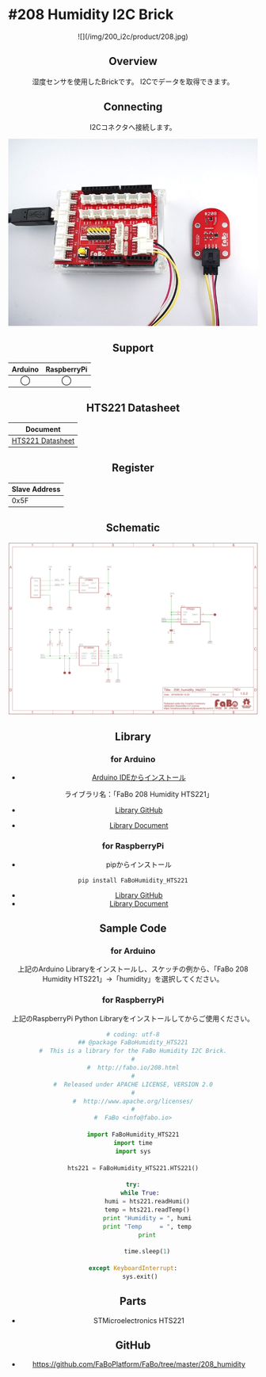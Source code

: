 # #208 Humidity I2C Brick

<center>![](/img/200_i2c/product/208.jpg)
<!--COLORME-->

## Overview
湿度センサを使用したBrickです。
I2Cでデータを取得できます。

## Connecting
I2Cコネクタへ接続します。

![](/img/200_i2c/connect/208_humidity_connect.jpg)

## Support
|Arduino|RaspberryPi|
|:--:|:--:|
|◯|◯|

## HTS221 Datasheet
| Document |
| -- |
| [HTS221 Datasheet](http://www2.st.com/content/ccc/resource/technical/document/datasheet/4d/9a/9c/ad/25/07/42/34/DM00116291.pdf/files/DM00116291.pdf/jcr:content/translations/en.DM00116291.pdf) |

## Register
| Slave Address |
| -- |
| 0x5F |

## Schematic
![](/img/200_i2c/schematic/208_humidity_hts221.png)

## Library
### for Arduino
- [Arduino IDEからインストール](http://fabo.io/library_install.html)

  ライブラリ名：「FaBo 208 Humidity HTS221」

- [Library GitHub](https://github.com/FaBoPlatform/FaBoHumidity-HTS221-Library)
- [Library Document](http://fabo.io/doxygen/FaBoHumidity-HTS221-Library/)

### for RaspberryPi
- pipからインストール
```
pip install FaBoHumidity_HTS221
```
- [Library GitHub](https://github.com/FaBoPlatform/FaBoHumidity-HTS221-Python)
- [Library Document](http://fabo.io/doxygen/FaBoHumidity-HTS221-Python/)

## Sample Code
### for Arduino
上記のArduino Libraryをインストールし、スケッチの例から、「FaBo 208 Humidity HTS221」→「humidity」を選択してください。

### for RaspberryPi
上記のRaspberryPi Python Libraryをインストールしてからご使用ください。
```python
# coding: utf-8
## @package FaBoHumidity_HTS221
#  This is a library for the FaBo Humidity I2C Brick.
#
#  http://fabo.io/208.html
#
#  Released under APACHE LICENSE, VERSION 2.0
#
#  http://www.apache.org/licenses/
#
#  FaBo <info@fabo.io>

import FaBoHumidity_HTS221
import time
import sys

hts221 = FaBoHumidity_HTS221.HTS221()

try:
    while True:
        humi = hts221.readHumi()
        temp = hts221.readTemp()
        print "Humidity = ", humi
        print "Temp     = ", temp
        print

        time.sleep(1)

except KeyboardInterrupt:
    sys.exit()
```

## Parts
- STMicroelectronics HTS221

## GitHub
- https://github.com/FaBoPlatform/FaBo/tree/master/208_humidity
